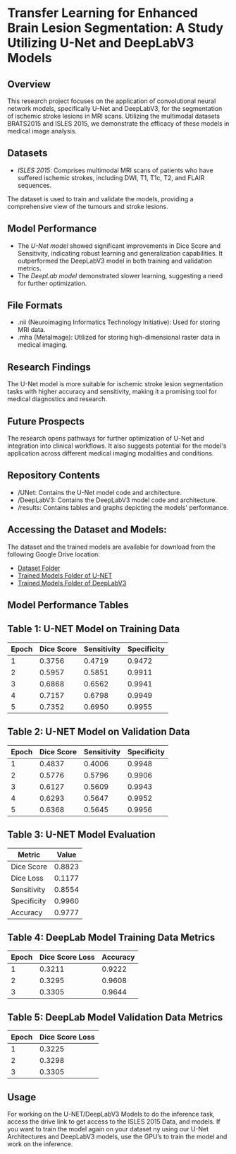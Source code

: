 # Transfer Learning for Enhanced Brain Lesion Segmentation: A Study Utilizing U-Net and DeepLabV3 Models

## Overview
This research project focuses on the application of convolutional neural network models, specifically U-Net and DeepLabV3, for the segmentation of ischemic stroke lesions in MRI scans. Utilizing the multimodal datasets BRATS2015 and ISLES 2015, we demonstrate the efficacy of these models in medical image analysis.

## Datasets
- *ISLES 2015*: Comprises multimodal MRI scans of patients who have suffered ischemic strokes, including DWI, T1, T1c, T2, and FLAIR sequences.

The dataset is used to train and validate the models, providing a comprehensive view of the tumours and stroke lesions.

## Model Performance
- The *U-Net model* showed significant improvements in Dice Score and Sensitivity, indicating robust learning and generalization capabilities. It outperformed the DeepLabV3 model in both training and validation metrics.
- The *DeepLab model* demonstrated slower learning, suggesting a need for further optimization.

## File Formats
- .nii (Neuroimaging Informatics Technology Initiative): Used for storing MRI data.
- .mha (MetaImage): Utilized for storing high-dimensional raster data in medical imaging.

## Research Findings
The U-Net model is more suitable for ischemic stroke lesion segmentation tasks with higher accuracy and sensitivity, making it a promising tool for medical diagnostics and research.

## Future Prospects
The research opens pathways for further optimization of U-Net and integration into clinical workflows. It also suggests potential for the model's application across different medical imaging modalities and conditions.

## Repository Contents
- /UNet: Contains the U-Net  model code and architecture.
- /DeepLabV3: Contains the DeepLabV3 model code and architecture.
- /results: Contains tables and graphs depicting the models' performance.

## Accessing the Dataset and Models:
The dataset and the trained models are available for download from the following Google Drive location:
- [Dataset Folder](https://drive.google.com/drive/folders/1ZZpPimYgyFNFEotl3JxxejTh8bASThbu?usp=sharing)
- [Trained Models Folder of U-NET](https://drive.google.com/drive/folders/1soZX5wiIkcyEj2dpMduHY3BwmQVvcSe2?usp=sharing)
- [Trained Models Folder of DeepLabV3](https://drive.google.com/drive/folders/1oqcD02UHB6j083juN-BpstMJn8BaTAty?usp=sharing)


## Model Performance Tables

## Table 1: U-NET Model on Training Data

| Epoch | Dice Score | Sensitivity | Specificity |
|-------|------------|-------------|-------------|
| 1     | 0.3756     | 0.4719      | 0.9472      |
| 2     | 0.5957     | 0.5851      | 0.9911      |
| 3     | 0.6868     | 0.6562      | 0.9941      |
| 4     | 0.7157     | 0.6798      | 0.9949      |
| 5     | 0.7352     | 0.6950      | 0.9955      |

## Table 2: U-NET Model on Validation Data

| Epoch | Dice Score | Sensitivity | Specificity |
|-------|------------|-------------|-------------|
| 1     | 0.4837     | 0.4006      | 0.9948      |
| 2     | 0.5776     | 0.5796      | 0.9906      |
| 3     | 0.6127     | 0.5609      | 0.9943      |
| 4     | 0.6293     | 0.5647      | 0.9952      |
| 5     | 0.6368     | 0.5645      | 0.9956      |

## Table 3: U-NET Model Evaluation

| Metric      | Value  |
|-------------|--------|
| Dice Score  | 0.8823 |
| Dice Loss   | 0.1177 |
| Sensitivity | 0.8554 |
| Specificity | 0.9960 |
| Accuracy    | 0.9777 |

## Table 4: DeepLab Model Training Data Metrics

| Epoch | Dice Score Loss | Accuracy |
|-------|-----------------|----------|
| 1     | 0.3211          | 0.9222   |
| 2     | 0.3295          | 0.9608   |
| 3     | 0.3305          | 0.9644   |

## Table 5: DeepLab Model Validation Data Metrics

| Epoch | Dice Score Loss |
|-------|-----------------|
| 1     | 0.3225          |
| 2     | 0.3298          |
| 3     | 0.3305          |


## Usage
For working on the U-NET/DeepLabV3 Models to do the inference task, access the drive link to get access to the ISLES 2015 Data, and models. If you want to train the model again on your dataset ny using our U-Net Architectures and DeepLabV3 models, use the GPU’s to train the model and work on the inference.
